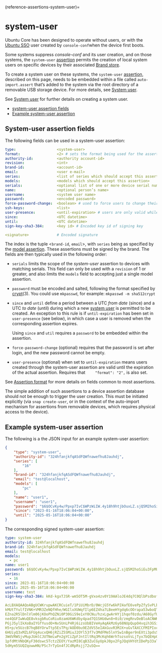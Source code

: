 (reference-assertions-system-user)=
# system-user

Ubuntu Core has been designed to operate without users, or with the [Ubuntu SSO](https://login.ubuntu.com/) user created by `console-conf`when the device first boots.

Some systems suppress _console-conf_ and its user creation, and on those systems, the `system-user` [assertion](/reference/assertions/index) permits the creation of local system users on specific devices by their associated [Brand store](/explanation/stores/dedicated-snap-stores).

To create a system user on these systems,  the `system-user` [assertion](/reference/assertions/index), described on this page, needs to be embedded within a file called `auto-import.assert` that’s added to the system via the root directory of a removable USB storage device. For more details, see [System user](/how-to-guides/manage-ubuntu-core/add-a-system-user).

See [System user](/how-to-guides/manage-ubuntu-core/add-a-system-user) for further details on creating a system user.

- [system-user assertion fields](#heading--fields)
- [Example system-user assertion](#heading--example)

<h2 id='heading--fields'>System-user assertion fields</h2>

The following fields can be used in a system-user assertion:

``` yaml
type:                   <system-user>
format:                 <2> # sets the format being used for the assertion
authority-id:           <authority account-id>
revision:               <int>
brand-id:               <account-id>
email:                  <user e-mail>
series:                 <list of series which should accept this assertion>
models:                 <models which should accept this assertion>
serials:                <optional list of one or more device serial numbers>
name:                   <optional person’s name>
username:               <system user name>
password:               <encoded password>
force-password-change:  <boolean> # used to force users to change their password after login. Password cannot be empty
ssh-keys:               <list>
user-presence:          <until-expiration> # users are only valid while the assertion is valid>
since:                  <UTC datetime>
until:                  <UTC datetime>
sign-key-sha3-384:      <key id> # Encoded key id of signing key

<signature>             # Encoded signature
```

The index is the tuple \<`brand-id`, `email`\>, with `series` being as specified by the [model assertion](/reference/assertions/model). These assertions must be signed by the brand. The fields are then typically used in the following order:

- `serials` limits the scope of the _system-user_ assertion to devices with matching serials. This field can only be used with a `revision` of 1 or greater, and also limits the `models` field to accepting just a single model assertion. 

- `password` must be encoded and salted, following the format specified by [crypt](http://manpages.ubuntu.com/manpages/bionic/en/man1/crypt.1.html)(3). You could use `mkpasswd`, for example: `mkpasswd -m sha512crypt`

- `since` and `until` define a period between a UTC _from date_ (since) and a UTC _to date_ (until) during which a new [system user](/how-to-guides/manage-ubuntu-core/add-a-system-user) is permitted to be created. An exception to this rule is if `until-expiration` has been set in `user-presence` (see below), in which case a user is removed when the corresponding assertion expires.

   Using `since` and `util` requires a `password` to be embedded within the assertion.

- `force-password-change` (optional) requires that the password is set after login, and the new password cannot be empty.

- `user-presence` (optional) when set to `until-expiration` means users created through the system-user assertion are valid until the expiration of the actual assertion. Requires that `    "format": "2",` is also set.

See [Assertion format](/t/assertions/19742#heading--format) for more details on fields common to most assertions.

The simple addition of such assertions to a device assertion database should not be enough to trigger the user creation. This must be initiated explicitly (via `snap create-user`, or in the context of the auto-import mechanism for assertions from removable devices, which requires physical access to the device).

<h2 id='heading--example'>Example system-user assertion</h2>

The following is a the JSON input for an example system-user assertion:

```json
{
    "type": "system-user",
    "authority-id": "324hfanjkfqASdFQWfnawefhu8Jauhdj",
    "series": [
        "16"
    ],
    "brand-id": "324hfanjkfqASdFQWfnawefhu8Jauhdj",
    "email": "test@localhost",
    "models": [
        "pc"
    ],
    "name": "user1",
    "username": "user1",
    "password": "$6$OCvKy4w/Ppxp7IvC$WPzWiIW.4y18h9htjbOuxLZ.sjQ5M2hoSiEu3FpMU0PMdHQuQdBOqvk8p6DMdS/R/nU/rXidClD23CbSkSgp30",
    "since": "2023-01-16T18:06:04+00:00",
    "until": "2025-05-16T18:06:04+00:00"
}
```

The corresponding signed system-user assertion:

``` yaml
type: system-user
authority-id: 324hfanjkfqASdFQWfnawefhu8Jauhdj
brand-id: 324hfanjkfqASdFQWfnawefhu8Jauhdj
email: test@localhost
models:
  - pc
name: user1
password: $6$OCvKy4w/Ppxp7IvC$WPzWiIW.4y18h9htjbOuxLZ.sjQ5M2hoSiEu3FpMU0PMdHQuQdBOqvk8p6DMdS/R/nU/rXidClD23CbSkSgp30
series:
  - 16
since: 2023-01-16T18:06:04+00:00
until: 2025-05-16T18:06:04+00:00
username: test
sign-key-sha3-384: kKd-kgxTJSR-wm5OT5M-gVxo4zv0Y19AAloJE4dq7C0QlbPsdbof0G5g0lCpg0J_

AcLBXAQAAQoABgUCWKrupwAKCRCuieT/1PiUiMbrD/0WcjG5Yw6kPZ4afE6vePpZfySvPLbguna+
kMUtTYulfIVNK+VMR3ZeNQfHhe/WGIlxXUWqfIlp6EZ4ha7LBeeHYgdq6cOOrapa53wboQTOTCDp
EZna2R5lDnlVlm06jKOoPhQZNi0P30GiS9e1xY0CNu/hzxLgwArHYj1hqof0zdu/A68GyfU9AWRe
ne4QGFIwWuQE8vksgbRuCoRiu0zamU6WKdby4pad7Q1SHUdwn8+0i0/zmgRnvDeBloACNWHRYFy3
PGjJ5ylIkXoBaIYGfYusdO+NvSUnLP4Rj6izsUbBIVeHyAqAkMz6y68NUpQupO4vqih3GSi1pqoj
H5+p/e5UzcB7hqB8YOrwTtp5EsTPq/AOD0bu9EZdVS5eIAkGuvR3MJX+uGvTAXCCFMIPIxcNTPwp
6HUiyQ3xMZL6FUg4ucxQH6jRZiZ5SMiuJ2OYl53f7v3MdFMe5lnYSw1nBger9nEXti3pdsS9Czpk
3WdVRWSjvMupJUmlCJUTNeLwPn2gYCiZpFJntIltRq3McKqh6WrhTozsoVsLjTyx7bQEHp00QycJ
1pfdMtVNbQKyF30dswc5TctzZEOY/YazMI8CqB3ZuCGyUpkJ0px2FgJQqVHYdtIDePp33aTy170A
5dHym5SUQZqowwHN/PSc7rTyGn4fJCdRpRsjj72uSQ==
```


